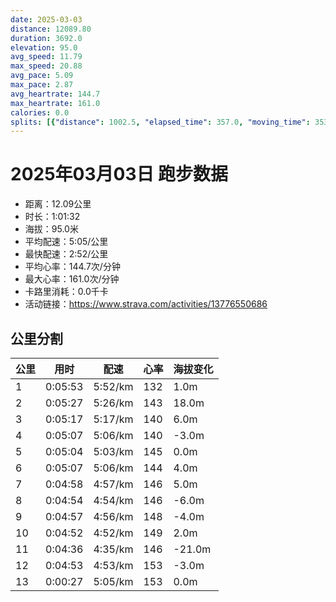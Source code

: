 ```yaml
---
date: 2025-03-03
distance: 12089.80
duration: 3692.0
elevation: 95.0
avg_speed: 11.79
max_speed: 20.88
avg_pace: 5.09
max_pace: 2.87
avg_heartrate: 144.7
max_heartrate: 161.0
calories: 0.0
splits: [{"distance": 1002.5, "elapsed_time": 357.0, "moving_time": 353.0, "average_speed": 2.84, "pace": 5.868556338028169, "average_heartrate": 132.20963172804534, "elevation_difference": 1.0, "split_number": 1}, {"distance": 1000.5, "elapsed_time": 327.0, "moving_time": 327.0, "average_speed": 3.06, "pace": 5.446633986928104, "average_heartrate": 143.23547400611622, "elevation_difference": 18.0, "split_number": 2}, {"distance": 997.0, "elapsed_time": 317.0, "moving_time": 317.0, "average_speed": 3.15, "pace": 5.291015873015873, "average_heartrate": 140.49526813880126, "elevation_difference": 6.0, "split_number": 3}, {"distance": 1001.0, "elapsed_time": 307.0, "moving_time": 307.0, "average_speed": 3.26, "pace": 5.112484662576687, "average_heartrate": 140.87947882736157, "elevation_difference": -3.0, "split_number": 4}, {"distance": 1000.0, "elapsed_time": 304.0, "moving_time": 304.0, "average_speed": 3.29, "pace": 5.065866261398176, "average_heartrate": 145.69078947368422, "elevation_difference": 0.0, "split_number": 5}, {"distance": 1000.0, "elapsed_time": 307.0, "moving_time": 307.0, "average_speed": 3.26, "pace": 5.112484662576687, "average_heartrate": 144.3973941368078, "elevation_difference": 4.0, "split_number": 6}, {"distance": 1001.5, "elapsed_time": 298.0, "moving_time": 298.0, "average_speed": 3.36, "pace": 4.960327380952381, "average_heartrate": 146.53691275167785, "elevation_difference": 5.0, "split_number": 7}, {"distance": 1000.0, "elapsed_time": 294.0, "moving_time": 294.0, "average_speed": 3.4, "pace": 4.901970588235294, "average_heartrate": 146.2074829931973, "elevation_difference": -6.0, "split_number": 8}, {"distance": 999.5, "elapsed_time": 297.0, "moving_time": 297.0, "average_speed": 3.37, "pace": 4.94560830860534, "average_heartrate": 148.6161616161616, "elevation_difference": -4.0, "split_number": 9}, {"distance": 998.0, "elapsed_time": 292.0, "moving_time": 292.0, "average_speed": 3.42, "pace": 4.873304093567251, "average_heartrate": 149.50689655172414, "elevation_difference": 2.0, "split_number": 10}, {"distance": 1002.0, "elapsed_time": 276.0, "moving_time": 276.0, "average_speed": 3.63, "pace": 4.591377410468319, "average_heartrate": 146.9891304347826, "elevation_difference": -21.0, "split_number": 11}, {"distance": 999.5, "elapsed_time": 301.0, "moving_time": 293.0, "average_speed": 3.41, "pace": 4.887595307917888, "average_heartrate": 153.56996587030716, "elevation_difference": -3.0, "split_number": 12}, {"distance": 88.3, "elapsed_time": 31.0, "moving_time": 27.0, "average_speed": 3.27, "pace": 5.096850152905199, "average_heartrate": 153.46153846153845, "elevation_difference": 0.0, "split_number": 13}]
---
```


# 2025年03月03日 跑步数据

- 距离：12.09公里
- 时长：1:01:32
- 海拔：95.0米
- 平均配速：5:05/公里
- 最快配速：2:52/公里
- 平均心率：144.7次/分钟
- 最大心率：161.0次/分钟
- 卡路里消耗：0.0千卡
- 活动链接：https://www.strava.com/activities/13776550686

## 公里分割

| 公里 | 用时 | 配速 | 心率 | 海拔变化 |
|------|------|------|------|------|
| 1 | 0:05:53 | 5:52/km | 132 | 1.0m |
| 2 | 0:05:27 | 5:26/km | 143 | 18.0m |
| 3 | 0:05:17 | 5:17/km | 140 | 6.0m |
| 4 | 0:05:07 | 5:06/km | 140 | -3.0m |
| 5 | 0:05:04 | 5:03/km | 145 | 0.0m |
| 6 | 0:05:07 | 5:06/km | 144 | 4.0m |
| 7 | 0:04:58 | 4:57/km | 146 | 5.0m |
| 8 | 0:04:54 | 4:54/km | 146 | -6.0m |
| 9 | 0:04:57 | 4:56/km | 148 | -4.0m |
| 10 | 0:04:52 | 4:52/km | 149 | 2.0m |
| 11 | 0:04:36 | 4:35/km | 146 | -21.0m |
| 12 | 0:04:53 | 4:53/km | 153 | -3.0m |
| 13 | 0:00:27 | 5:05/km | 153 | 0.0m |

